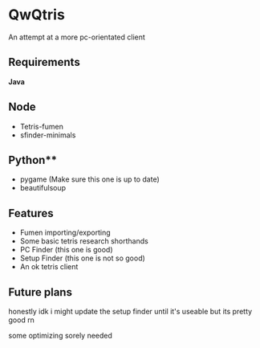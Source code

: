 # QwQtris

An attempt at a more pc-orientated client

## Requirements
**Java**
## Node
* Tetris-fumen
* sfinder-minimals
## Python**
* pygame (Make sure this one is up to date)
* beautifulsoup

## Features
* Fumen importing/exporting
* Some basic tetris research shorthands
* PC Finder (this one is good)
* Setup Finder (this one is not so good)
* An ok tetris client

## Future plans
honestly idk i might update the setup finder until it's useable but its pretty good rn

some optimizing sorely needed
